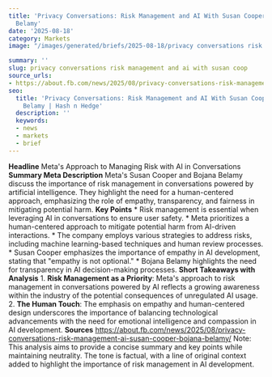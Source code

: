 ```yaml
---
title: 'Privacy Conversations: Risk Management and AI With Susan Cooper and Bojana
  Belamy'
date: '2025-08-18'
category: Markets
image: "/images/generated/briefs/2025-08-18/privacy conversations risk management and ai with susan coop.jpg"

summary: ''
slug: privacy conversations risk management and ai with susan coop
source_urls:
- https://about.fb.com/news/2025/08/privacy-conversations-risk-management-ai-susan-cooper-bojana-belamy/
seo:
  title: 'Privacy Conversations: Risk Management and AI With Susan Cooper and Bojana
    Belamy | Hash n Hedge'
  description: ''
  keywords:
  - news
  - markets
  - brief
---
```


**Headline** Meta's Approach to Managing Risk with AI in Conversations  **Summary Meta Description** Meta's Susan Cooper and Bojana Belamy discuss the importance of risk management in conversations powered by artificial intelligence. They highlight the need for a human-centered approach, emphasizing the role of empathy, transparency, and fairness in mitigating potential harm.  **Key Points**  * Risk management is essential when leveraging AI in conversations to ensure user safety. * Meta prioritizes a human-centered approach to mitigate potential harm from AI-driven interactions. * The company employs various strategies to address risks, including machine learning-based techniques and human review processes. * Susan Cooper emphasizes the importance of empathy in AI development, stating that "empathy is not optional." * Bojana Belamy highlights the need for transparency in AI decision-making processes.  **Short Takeaways with Analysis**  1. **Risk Management as a Priority**: Meta's approach to risk management in conversations powered by AI reflects a growing awareness within the industry of the potential consequences of unregulated AI usage. 2. **The Human Touch**: The emphasis on empathy and human-centered design underscores the importance of balancing technological advancements with the need for emotional intelligence and compassion in AI development.  **Sources** https://about.fb.com/news/2025/08/privacy-conversations-risk-management-ai-susan-cooper-bojana-belamy/ Note: This analysis aims to provide a concise summary and key points while maintaining neutrality. The tone is factual, with a line of original context added to highlight the importance of risk management in AI development. 
